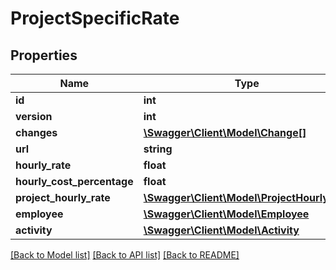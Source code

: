 # ProjectSpecificRate

## Properties
Name | Type | Description | Notes
------------ | ------------- | ------------- | -------------
**id** | **int** |  | [optional] 
**version** | **int** |  | [optional] 
**changes** | [**\Swagger\Client\Model\Change[]**](Change.md) |  | [optional] 
**url** | **string** |  | [optional] 
**hourly_rate** | **float** |  | 
**hourly_cost_percentage** | **float** |  | [optional] 
**project_hourly_rate** | [**\Swagger\Client\Model\ProjectHourlyRate**](ProjectHourlyRate.md) |  | 
**employee** | [**\Swagger\Client\Model\Employee**](Employee.md) |  | [optional] 
**activity** | [**\Swagger\Client\Model\Activity**](Activity.md) |  | [optional] 

[[Back to Model list]](../../README.md#documentation-for-models) [[Back to API list]](../../README.md#documentation-for-api-endpoints) [[Back to README]](../../README.md)

